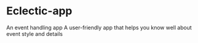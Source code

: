 # Eclectic-app
An event handling app
A user-friendly app that helps you know well about event style and details
